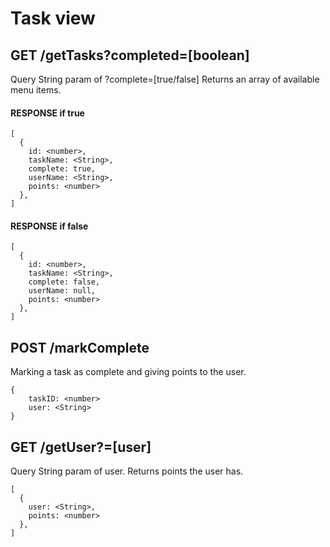 # Task view

## GET /getTasks?completed=[boolean]
Query String param of ?complete=[true/false]
Returns an array of available menu items.

#### RESPONSE if true
```
[
  {
    id: <number>,
    taskName: <String>,
    complete: true,
    userName: <String>,
    points: <number>
  },
]
```
#### RESPONSE if false
```
[
  {
    id: <number>,
    taskName: <String>,
    complete: false,
    userName: null,
    points: <number>
  },
]
```
## POST /markComplete
Marking a task as complete and giving points to the user.
```
{
    taskID: <number>
    user: <String>
}
```
## GET /getUser?=[user]
Query String param of user.
Returns points the user has.

```
[
  {
    user: <String>,
    points: <number>
  },
]
```

